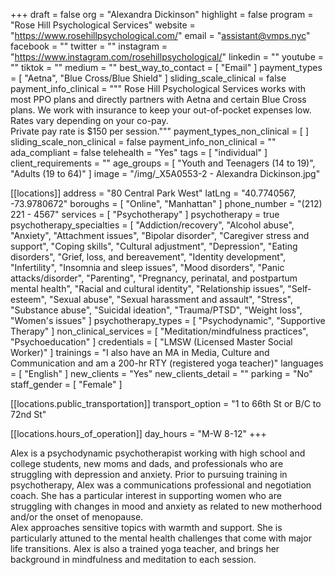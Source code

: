 +++
draft = false
org = "Alexandra Dickinson"
highlight = false
program = "Rose Hill Psychological Services"
website = "https://www.rosehillpsychological.com/"
email = "assistant@vmps.nyc"
facebook = ""
twitter = ""
instagram = "https://www.instagram.com/rosehillpsychological/"
linkedin = ""
youtube = ""
tiktok = ""
medium = ""
best_way_to_contact = [ "Email" ]
payment_types = [ "Aetna", "Blue Cross/Blue Shield" ]
sliding_scale_clinical = false
payment_info_clinical = """
Rose Hill Psychological Services works with most PPO plans and directly partners with Aetna and certain Blue Cross plans. We work with insurance to keep your out-of-pocket expenses low.  Rates vary depending on your co-pay.  
Private pay rate is $150 per session."""
payment_types_non_clinical = [ ]
sliding_scale_non_clinical = false
payment_info_non_clinical = ""
ada_compliant = false
telehealth = "Yes"
tags = [ "individual" ]
client_requirements = ""
age_groups = [ "Youth and Teenagers (14 to 19)", "Adults (19 to 64)" ]
image = "/img/_X5A0553-2 - Alexandra Dickinson.jpg"

[[locations]]
address = "80 Central Park West"
latLng = "40.7740567, -73.9780672"
boroughs = [ "Online", "Manhattan" ]
phone_number = "(212) 221 - 4567"
services = [ "Psychotherapy" ]
psychotherapy = true
psychotherapy_specialties = [
  "Addiction/recovery",
  "Alcohol abuse",
  "Anxiety",
  "Attachment issues",
  "Bipolar disorder",
  "Caregiver stress and support",
  "Coping skills",
  "Cultural adjustment",
  "Depression",
  "Eating disorders",
  "Grief, loss, and bereavement",
  "Identity development",
  "Infertility",
  "Insomnia and sleep issues",
  "Mood disorders",
  "Panic attacks/disorder",
  "Parenting",
  "Pregnancy, perinatal, and postpartum mental health",
  "Racial and cultural identity",
  "Relationship issues",
  "Self-esteem",
  "Sexual abuse",
  "Sexual harassment and assault",
  "Stress",
  "Substance abuse",
  "Suicidal ideation",
  "Trauma/PTSD",
  "Weight loss",
  "Women's issues"
]
psychotherapy_types = [ "Psychodynamic", "Supportive Therapy" ]
non_clinical_services = [ "Meditation/mindfulness practices", "Psychoeducation" ]
credentials = [ "LMSW (Licensed Master Social Worker)" ]
trainings = "I also have an MA in Media, Culture and Communication and am a 200-hr RTY (registered yoga teacher)"
languages = [ "English" ]
new_clients = "Yes"
new_clients_detail = ""
parking = "No"
staff_gender = [ "Female" ]

  [[locations.public_transportation]]
  transport_option = "1 to 66th St or B/C to 72nd St"

  [[locations.hours_of_operation]]
  day_hours = "M-W 8-12"
+++


Alex is a psychodynamic psychotherapist working with high school and college students, new moms and dads, and professionals who are struggling with depression and anxiety. Prior to pursuing training in psychotherapy, Alex was a communications professional and negotiation coach. She has a particular interest in supporting women who are struggling with changes in mood and anxiety as related to new motherhood and/or the onset of menopause. <br>
Alex approaches sensitive topics with warmth and support. She is particularly attuned to the mental health challenges that come with major life transitions. Alex is also a trained yoga teacher, and brings her background in mindfulness and meditation to each session. <br>
